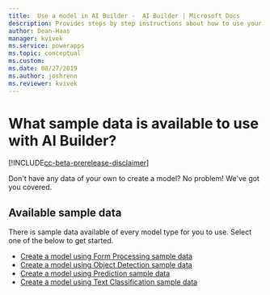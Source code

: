 ```yaml
---
title:  Use a model in AI Builder -  AI Builder | Microsoft Docs
description: Provides steps by step instructions about how to use your model in AI Builder.
author: Dean-Haas
manager: kvivek
ms.service: powerapps
ms.topic: conceptual
ms.custom: 
ms.date: 08/27/2019
ms.author: joshrenn
ms.reviewer: kvivek
---
```


# What sample data is available to use with AI Builder? 

[!INCLUDE[cc-beta-prerelease-disclaimer](./includes/cc-beta-prerelease-disclaimer.md)]

Don't have any data of your own to create a model? No problem! We've got you covered.

## Available sample data

There is sample data available of every model type for you to use. Select one of the below to get started.

* [Create a model using Form Processing sample data](#)
* [Create a model using Object Detection sample data](#)
* [Create a model using Prediction sample data](#)
* [Create a model using Text Classification sample data](#)
